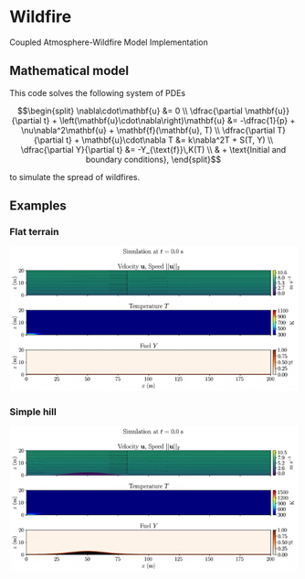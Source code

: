 # Wildfire
Coupled Atmosphere-Wildfire Model Implementation

## Mathematical model
This code solves the following system of PDEs 

```math
\begin{split}
    \nabla\cdot\mathbf{u} &= 0 \\
    \dfrac{\partial \mathbf{u}}{\partial t} + \left(\mathbf{u}\cdot\nabla\right)\mathbf{u} &= -\dfrac{1}{p} + \nu\nabla^2\mathbf{u} + \mathbf{f}(\mathbf{u}, T) \\
    \dfrac{\partial T}{\partial t} + \mathbf{u}\cdot\nabla T &= k\nabla^2T + S(T, Y) \\
    \dfrac{\partial Y}{\partial t} &= -Y_{\text{f}}\,K(T) \\
    & + \text{Initial and boundary conditions},
\end{split}
```
to simulate the spread of wildfires.

## Examples

### Flat terrain
![Flat fire](./examples/simulations/2d/flat.gif)

### Simple hill
![Hill fire](./examples/simulations/2d/hill.gif)
